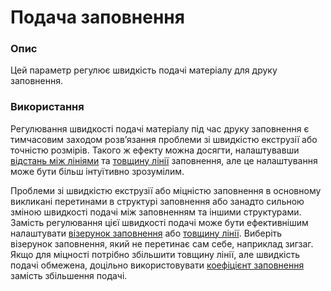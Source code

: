 Подача заповнення
====

### **Опис**

Цей параметр регулює швидкість подачі матеріалу для друку заповнення.

### **Використання**

Регулювання швидкості подачі матеріалу під час друку заповнення є тимчасовим заходом розвʼязання проблеми зі швидкістю екструзії або точністю розмірів. Такого ж ефекту можна досягти, налаштувавши [відстань між лініями](../infill/infill_line_distance.md) та [товщину лінії](../resolution/infill_line_width.md) заповнення, але це налаштування може бути більш інтуїтивно зрозумілим.

Проблеми зі швидкістю екструзії або міцністю заповнення в основному викликані перетинами в структурі заповнення або занадто сильною зміною швидкості подачі між заповненням та іншими структурами. Замість регулювання цієї швидкості подачі може бути ефективнішим налаштувати [візерунок заповнення](../infill/infill_pattern.md) або [товщину лінії](../resolution/infill_line_width.md). Виберіть візерунок заповнення, який не перетинає сам себе, наприклад зигзаг. Якщо для міцності потрібно збільшити товщину лінії, але швидкість подачі обмежена, доцільно використовувати [коефіцієнт заповнення](../infill/infill_multiplier.md) замість збільшення подачі.
